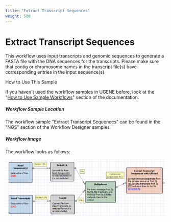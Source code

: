 ```yaml
---
title: "Extract Transcript Sequences"
weight: 500
---
```



# Extract Transcript Sequences

This workflow uses input transcripts and genomic sequences to generate a FASTA file with the DNA sequences for the transcripts. Please make sure that contig or chromosome names in the transcript file(s) have corresponding entries in the input sequence(s).

How to Use This Sample

If you haven't used the workflow samples in UGENE before, look at the "[How to Use Sample Workflows](how-to-use-sample-workflows.md)" section of the documentation.

##### Workflow Sample Location

The workflow sample "Extract Transcript Sequences" can be found in the "NGS" section of the Workflow Designer samples.

##### Workflow Image

The workflow looks as follows:


![](/images/65930350/65930351.png)
